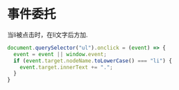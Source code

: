 # 事件委托

当li被点击时，在li文字后方加.

```js
document.querySelector("ul").onclick = (event) => {
  event = event || window.event;
  if (event.target.nodeName.toLowerCase() === "li") {
    event.target.innerText += ".";
  }
}
```
